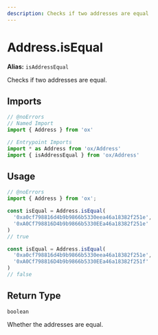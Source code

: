 ```yaml
---
description: Checks if two addresses are equal
---
```


# Address.isEqual 

**Alias:** `isAddressEqual`

Checks if two addresses are equal.

## Imports

```ts twoslash
// @noErrors
// Named Import
import { Address } from 'ox'

// Entrypoint Imports
import * as Address from 'ox/Address'
import { isAddressEqual } from 'ox/Address'
```

## Usage

```ts twoslash
// @noErrors
import { Address } from 'ox';

const isEqual = Address.isEqual(
  '0xa0cf798816d4b9b9866b5330eea46a18382f251e',
  '0xA0Cf798816D4b9b9866b5330EEa46a18382f251e'
)
// true

const isEqual = Address.isEqual(
  '0xa0cf798816d4b9b9866b5330eea46a18382f251e',
  '0xA0Cf798816D4b9b9866b5330EEa46a18382f251f'
)
// false
```

## Return Type

`boolean`

Whether the addresses are equal.

